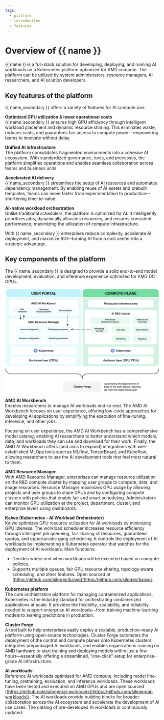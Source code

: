 ```yaml
---
tags:
  - platform
  - introduction
  - features
---
```


# Overview of {{ name }}

{{ name }} is a full-stack solution for developing, deploying, and running AI workloads on a Kubernetes platform optimized for AMD compute. The platform can be utilized by system administrators, resource managers, AI researchers, and AI solution developers.

## Key features of the platform

{{ name_secondary }} offers a variety of features for AI compute use.

**Optimized GPU utilization & lower operational costs**<br>
{{ name_secondary }} ensures high GPU efficiency through intelligent workload placement and dynamic resource sharing. This eliminates waste, reduces costs, and guarantees fair access to compute power—empowering teams to innovate without delay.

**Unified AI infrastructure**<br>
The platform consolidates fragmented environments into a cohesive AI ecosystem. With standardized governance, tools, and processes, the platform simplifies operations and enables seamless collaboration across teams and business units.

**Accelerated AI delivery**<br>
{{ name_secondary }} streamlines the setup of AI resources and automates dependency management. By enabling reuse of AI assets and prebuilt templates, teams can move faster from experimentation to production—shortening time-to-value.

**AI-native workload orchestration**<br>
Unlike traditional schedulers, the platform is optimized for AI. It intelligently prioritizes jobs, dynamically allocates resources, and ensures consistent performance, maximizing the utilization of compute infrastructure.

With {{ name_secondary }} enterprises reduce complexity, accelerate AI deployment, and maximize ROI—turning AI from a cost center into a strategic advantage.

## Key components of the platform

The {{ name_secondary }} is designed to provide a solid end-to-end model development, evaluation, and inference experience optimized for AMD DC GPUs.

![A diagram of the platform architecture divided into user portal and compute plane.](./media/platform-components.png)

**AMD AI Workbench**<br>
Enables researchers to manage AI workloads end-to-end. The AMD AI Workbench focuses on user experience, offering low-code approaches for developing AI applications by simplifying the execution of fine-tuning, inference, and other jobs.

Focusing on user experience, the AMD AI Workbench has a comprehensive model catalog, enabling AI researchers to better understand which models, data, and workloads they can use and download for their work. Finally, the AMD AI Workbench offers (and aims to expand) integrations with well-established MLOps tools such as MLflow, TensorBoard, and Kubeflow, allowing researchers to use the AI development tools that feel most natural to them.

**AMD Resource Manager**<br>
With AMD Resource Manager, enterprises can manage resource utilization on the R&D compute cluster by mapping user groups to compute, data, and image resources. Resource Manager maximizes GPU usage by allowing projects and user groups to share GPUs and by configuring compute clusters with policies that enable fair and smart scheduling. Administrators can monitor GPU utilization at the project, department, cluster, and enterprise levels using dashboards.

**Kaiwo (Kubernetes - AI Workload Orchestrator)**<br>
Kaiwo optimizes GPU resource utilization for AI workloads by minimizing GPU idleness. The workload scheduler increases resource efficiency through intelligent job queueing, fair sharing of resources, guaranteed quotas, and opportunistic gang scheduling. It controls the deployment of AI workloads by implementing a Kubernetes operator that watches for the deployment of AI workloads. Main functions:

- Decides where and when workloads will be executed based on compute policies.
- Supports multiple queues, fair GPU resource sharing, topology-aware scheduling, and other features. Open sourced at [https://github.com/silogen/kaiwo](https://github.com/silogen/kaiwo).

**Kubernetes platform**<br>
The core orchestration platform for managing containerized applications. Kubernetes is the industry standard for orchestrating containerized applications at scale. It provides the flexibility, scalability, and reliability needed to support enterprise AI workloads—from training machine learning models to serving predictions in production.

**Cluster Forge**<br>
A tool built to help enterprises easily deploy a scalable, production-ready AI platform using open-source technologies. Cluster Forge automates the deployment of the control and compute planes onto Kubernetes clusters, integrates prepackaged AI workloads, and enables organizations running on AMD hardware to start training and deploying models within just a few hours—essentially offering a streamlined, "one-click" setup for enterprise-grade AI infrastructure.

**AI workloads**<br>
Reference AI workloads optimized for AMD compute, including model fine-tuning, pretraining, evaluation, and inference workloads. These workloads have been tested and executed on AMD GPUs and are open sourced ([https://github.com/silogen/ai-workloads](https://github.com/silogen/ai-workloads)). The AI workloads provide building blocks for broader collaboration across the AI ecosystem and accelerate the development of AI use cases. The catalog of pre-developed AI workloads is continuously updated.
